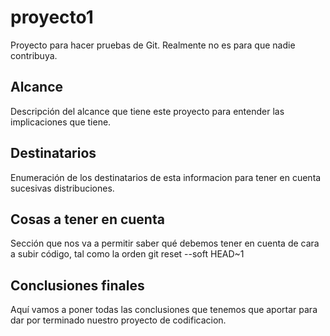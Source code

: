 # proyecto1
Proyecto para hacer pruebas de Git. Realmente no es para que nadie contribuya.

## Alcance
Descripción del alcance que tiene este proyecto para entender las implicaciones que tiene.

## Destinatarios
Enumeración de los destinatarios de esta informacion para tener en cuenta sucesivas distribuciones.

## Cosas a tener en cuenta
Sección que nos va a permitir saber qué debemos tener en cuenta de cara a subir código, tal como la orden git reset --soft HEAD~1

## Conclusiones finales
Aquí vamos a poner todas las conclusiones que tenemos que aportar para dar por terminado nuestro proyecto de codificacion.
